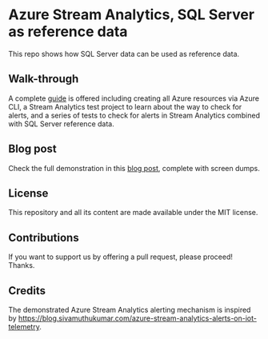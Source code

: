 # Azure Stream Analytics, SQL Server as reference data

This repo shows how SQL Server data can be used as reference data.

## Walk-through

A complete [guide](https://github.com/sandervandevelde/ASA-Sql-Reference/blob/main/testing%20the%20flow.md) is offered including creating all Azure resources via Azure CLI, a Stream Analytics test project to learn about the way to check for alerts, and a series of tests to check for alerts in Stream Analytics combined with SQL Server reference data.

## Blog post

Check the full demonstration in this [blog post](https://sandervandevelde.wordpress.com/2024/07/12/reference-data-in-azure-stream-analytics-using-azure-sql/), complete with screen dumps.

## License

This repository and all its content are made available under the MIT license.

## Contributions

If you want to support us by offering a pull request, please proceed! Thanks.

## Credits

The demonstrated Azure Stream Analytics alerting mechanism is inspired by https://blog.sivamuthukumar.com/azure-stream-analytics-alerts-on-iot-telemetry.

